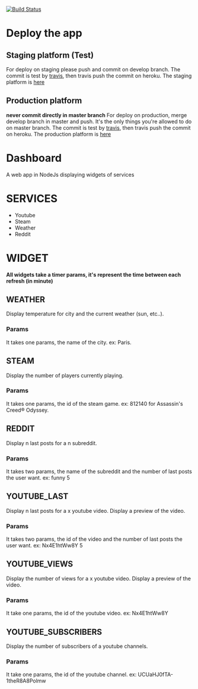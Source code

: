 [![Build Status](https://travis-ci.com/briceln/Dashboard.svg?branch=master)](https://travis-ci.com/briceln/Dashboard)

# Deploy the app

## Staging platform (Test)
 For deploy on staging please push and commit on develop branch.
 The commit is test by [travis](https://travis-ci.com/AsianPw/DEV_dashboard_2018/), then travis push the commit on heroku. 
 The staging platform is [here](https://staging-dashboard-2018.herokuapp.com/)
 ## Production platform
 **never commit directly in master branch**
 For deploy on production, merge develop branch in master and push. It's the only things you're allowed to do on master branch.
 The commit is test by [travis](https://travis-ci.com/AsianPw/DEV_dashboard_2018/), then travis push the commit on heroku. 
 The production platform is [here](https://obscure-headland-59625.herokuapp.com/)

# Dashboard
A web app in NodeJs displaying widgets of services

# SERVICES
* Youtube
* Steam
* Weather
* Reddit

# WIDGET

**All widgets take a timer params, it's represent the time between each refresh (in minute)** 

## WEATHER

Display temperature for city and the current weather (sun, etc..).

### Params

It takes one params, the name of the city. ex: Paris.

## STEAM

Display the number of players currently playing.

### Params

It takes one params, the id of the steam game. ex: 812140 for Assassin's Creed® Odyssey.

## REDDIT

Display n last posts for a n subreddit.

### Params

It takes two params, the name of the subreddit and the number of last posts the user want. ex: funny 5

## YOUTUBE_LAST

Display n last posts for a x youtube video. Display a preview of the video.

### Params

It takes two params, the id of the video and the number of last posts the user want. ex: Nx4E1htWw8Y 5

## YOUTUBE_VIEWS

Display the number of views for a x youtube video. Display a preview of the video.

### Params

It take one params, the id of the youtube video. ex: Nx4E1htWw8Y 

## YOUTUBE_SUBSCRIBERS

Display the number of subscribers of a youtube channels.

### Params

It take one params, the id of the youtube channel. ex: UCUaHJ0fTA-1theR8A8Polmw
